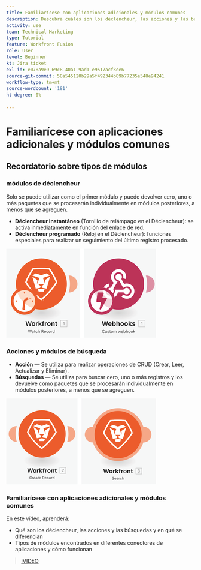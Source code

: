 ```yaml
---
title: Familiarícese con aplicaciones adicionales y módulos comunes
description: Descubra cuáles son los déclencheur, las acciones y las búsquedas y cómo funcionan los tipos de módulos que se encuentran en los distintos conectores de la aplicación en [!DNL Adobe Workfront Fusion].
activity: use
team: Technical Marketing
type: Tutorial
feature: Workfront Fusion
role: User
level: Beginner
kt: Jira ticket
exl-id: e078a9e9-69c8-40a1-9ad1-e9517acf3ee6
source-git-commit: 58a545120b29a5f492344b89b77235e548e94241
workflow-type: tm+mt
source-wordcount: '181'
ht-degree: 0%

---
```


# Familiarícese con aplicaciones adicionales y módulos comunes

## Recordatorio sobre tipos de módulos

### módulos de déclencheur

Solo se puede utilizar como el primer módulo y puede devolver cero, uno o más paquetes que se procesarán individualmente en módulos posteriores, a menos que se agreguen.

* **Déclencheur instantáneo** (Tornillo de relámpago en el Déclencheur): se activa inmediatamente en función del enlace de red.
* **Déclencheur programado** (Reloj en el Déclencheur): funciones especiales para realizar un seguimiento del último registro procesado.

![Una imagen de los módulos de déclencheur](assets/beyond-basic-modules-1.png)

### Acciones y módulos de búsqueda

* **Acción** — Se utiliza para realizar operaciones de CRUD (Crear, Leer, Actualizar y Eliminar).
* **Búsquedas** — Se utiliza para buscar cero, uno o más registros y los devuelve como paquetes que se procesarán individualmente en módulos posteriores, a menos que se agreguen.

![Una imagen de los módulos de acción y búsqueda](assets/beyond-basic-modules-2.png)

### Familiarícese con aplicaciones adicionales y módulos comunes

En este vídeo, aprenderá:

* Qué son los déclencheur, las acciones y las búsquedas y en qué se diferencian
* Tipos de módulos encontrados en diferentes conectores de aplicaciones y cómo funcionan

>[!VIDEO](https://video.tv.adobe.com/v/335287/?quality=12)
